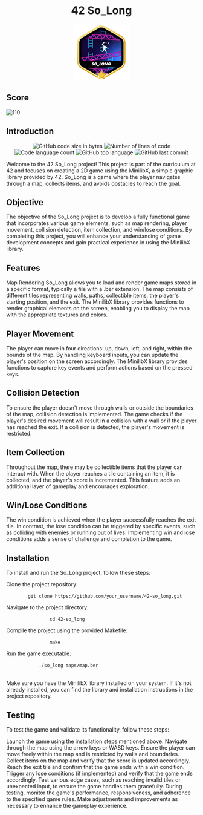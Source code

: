 <div align="center">

<h1> 42 So_Long </h1>

<a href="https://github.com/simon-zerisenay/42_So_Long">![42 Badge](https://github.com/mcombeau/mcombeau/blob/main/42_badges/so_longm.png)</a>

</div>
<label>
	<h2> Score </h2>	
	<img alt="110" style="width: 100px;height: 70px" src="https://github.com/simon-zerisenay/simon-zerisenay/blob/main/100.png"/>
</label>
<h2>Introduction </h2>
<p align="center">
	<img alt="GitHub code size in bytes" src="https://img.shields.io/github/languages/code-size/simon-zerisenay/42_So_Long?color=lightblue" />
	<img alt="Number of lines of code" src="https://img.shields.io/tokei/lines/github/simon-zerisenay/42_So_Long?color=critical" />
	<img alt="Code language count" src="https://img.shields.io/github/languages/count/simon-zerisenay/42_So_Long?color=yellow" />
	<img alt="GitHub top language" src="https://img.shields.io/github/languages/top/simon-zerisenay/42_So_Long?color=blue" />
	<img alt="GitHub last commit" src="https://img.shields.io/github/last-commit/simon-zerisenay/42_So_Long?color=green" />
</p>

Welcome to the 42 So_Long project! This project is part of the curriculum at 42 and focuses on creating a 2D game using the MinilibX, a simple graphic library provided by 42. So_Long is a game where the player navigates through a map, collects items, and avoids obstacles to reach the goal.

<h2>Objective</h2>
The objective of the So_Long project is to develop a fully functional game that incorporates various game elements, such as map rendering, player movement, collision detection, item collection, and win/lose conditions. By completing this project, you will enhance your understanding of game development concepts and gain practical experience in using the MinilibX library.

<h2>Features</h2>
Map Rendering
So_Long allows you to load and render game maps stored in a specific format, typically a file with a .ber extension. The map consists of different tiles representing walls, paths, collectible items, the player's starting position, and the exit. The MinilibX library provides functions to render graphical elements on the screen, enabling you to display the map with the appropriate textures and colors.

<h2>Player Movement</h2>
The player can move in four directions: up, down, left, and right, within the bounds of the map. By handling keyboard inputs, you can update the player's position on the screen accordingly. The MinilibX library provides functions to capture key events and perform actions based on the pressed keys.

<h2>Collision Detection</h2>
To ensure the player doesn't move through walls or outside the boundaries of the map, collision detection is implemented. The game checks if the player's desired movement will result in a collision with a wall or if the player has reached the exit. If a collision is detected, the player's movement is restricted.

<h2>Item Collection</h2>
Throughout the map, there may be collectible items that the player can interact with. When the player reaches a tile containing an item, it is collected, and the player's score is incremented. This feature adds an additional layer of gameplay and encourages exploration.

<h2>Win/Lose Conditions </h2>
The win condition is achieved when the player successfully reaches the exit tile. In contrast, the lose condition can be triggered by specific events, such as colliding with enemies or running out of lives. Implementing win and lose conditions adds a sense of challenge and completion to the game.

<h2>Installation</h2>
To install and run the So_Long project, follow these steps:

Clone the project repository: 
			
			git clone https://github.com/your_username/42-so_long.git
Navigate to the project directory: 
			
					cd 42-so_long
Compile the project using the provided Makefile: 
<br/>			

					make
Run the game executable: 
<br/>			

				./so_long maps/map.ber
			
<br/>
Make sure you have the MinilibX library installed on your system. If it's not already installed, you can find the library and installation instructions in the project repository.

<h2>Testing </h2>
To test the game and validate its functionality, follow these steps:

Launch the game using the installation steps mentioned above.
Navigate through the map using the arrow keys or WASD keys.
Ensure the player can move freely within the map and is restricted by walls and boundaries.
Collect items on the map and verify that the score is updated accordingly.
Reach the exit tile and confirm that the game ends with a win condition.
Trigger any lose conditions (if implemented) and verify that the game ends accordingly.
Test various edge cases, such as reaching invalid tiles or unexpected input, to ensure the game handles them gracefully.
During testing, monitor the game's performance, responsiveness, and adherence to the specified game rules. Make adjustments and improvements as necessary to enhance the gameplay experience.
